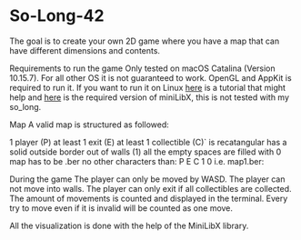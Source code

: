# So-Long-42
The goal is to create your own 2D game where you have a map that can have different dimensions and contents.

Requirements to run the game
Only tested on macOS Catalina (Version 10.15.7).
For all other OS it is not guaranteed to work.
OpenGL and AppKit is required to run it.
If you want to run it on Linux [here](https://harm-smits.github.io/42docs/libs/minilibx/getting_started.html#compilation-on-linux) is a tutorial that might help and [here](https://github.com/42Paris/minilibx-linux) is the required version of miniLibX, this is not tested with my so_long.

Map
A valid map is structured as followed:

1 player (P)
at least 1 exit (E)
at least 1 collectible (C)`
is recatangular
has a solid outside border out of walls (1)
all the empty spaces are filled with 0
map has to be .ber
no other characters than:
P
E
C
1
0
i.e. map1.ber:

During the game
The player can only be moved by WASD.
The player can not move into walls.
The player can only exit if all collectibles are collected.
The amount of movements is counted and displayed in the terminal.
Every try to move even if it is invalid will be counted as one move.

All the visualization is done with the help of the MiniLibX library.
